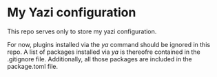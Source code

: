 # My Yazi configuration

This repo serves only to store my yazi configuration.

For now, plugins installed via the *ya* command should be ignored in this repo. A list of packages installed via *ya* is thereofre contained in the .gitignore file. Additionally, all those packages are included in the package.toml file.

